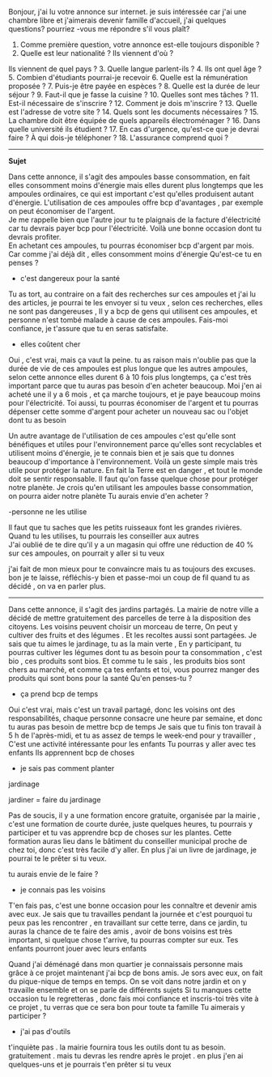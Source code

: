 Bonjour, j'ai lu votre annonce sur internet. je suis intéressée car j'ai une chambre libre et j'aimerais devenir famille d'accueil, j'ai quelques questions? pourriez -vous me répondre s'il vous plaît?
1. Comme première question,  votre annonce est-elle toujours disponible ? 
2. Quelle est leur nationalité ? 
Ils viennent d'où ? 

Ils viennent de quel pays ? 
3. Quelle langue parlent-ils ? 
4. Ils ont quel âge ? 
5. Combien d'étudiants pourrai-je recevoir 
6. Quelle est la rémunération proposée ? 
7. Puis-je être payée en espèces ? 
8. Quelle est la durée de leur séjour ? 
9. Faut-il que je fasse la cuisine ? 
10. Quelles sont mes tâches ? 
11. Est-il nécessaire de s'inscrire ? 
12. Comment je dois m'inscrire ? 
13. Quelle est l'adresse de votre site ? 
14. Quels sont les documents nécessaires ? 
15. La chambre  doit être  équipée de quels appareils électroménager ? 
16. Dans quelle université ils étudient ?
17.  En cas d'urgence,  qu'est-ce que je devrai faire ? À qui dois-je téléphoner ? 
18. L'assurance comprend quoi ? 

----
**Sujet**

Dans cette annonce,  il s'agit des ampoules basse consommation,  en fait elles consomment moins d'énergie mais elles durent plus longtemps que les ampoules ordinaires,  ce qui est important c'est qu'elles produisent autant d'énergie. 
L'utilisation de ces ampoules offre bcp d'avantages , par exemple on peut économiser de l'argent.  
Je me rappelle  bien que l'autre jour tu te plaignais de la facture d'électricité car tu devrais payer bcp pour l'électricité.  Voilà une bonne occasion dont tu devrais profiter.  
En achetant ces ampoules,  tu pourras économiser bcp d'argent par mois. 
Car comme j'ai déjà dit , elles consomment moins d'énergie 
Qu'est-ce tu en penses ?


- c'est dangereux pour la santé 

Tu as tort, au contraire on a fait des recherches sur ces ampoules et j'ai lu des articles,  je pourrai te les envoyer si tu veux , selon ces recherches,  elles ne sont pas dangereuses , 
Il y a bcp de gens qui utilisent ces ampoules,  et personne n'est tombé malade à cause de ces ampoules.  Fais-moi confiance,  je t'assure que tu en seras satisfaite. 

- elles coûtent cher 

Oui , c'est vrai, mais ça vaut la peine. tu as raison mais n'oublie pas que la durée de vie de ces ampoules est plus longue que les autres ampoules,   selon cette annonce elles durent  6 à 10 fois plus longtemps,  ça c'est très important parce que tu auras pas besoin d'en acheter beaucoup.  Moi j'en ai acheté une il y a 6 mois , et ça marche toujours,  et je paye beaucoup moins pour l'électricité.  Toi aussi, tu pourras économiser de l'argent et tu pourras dépenser cette somme d'argent pour acheter un nouveau sac ou l'objet dont tu as besoin 

Un autre avantage de l'utilisation de ces ampoules c'est qu'elle sont bénéfiques et utiles pour l'environnement parce qu'elles sont recyclables et utilisent moins d'énergie,  je te connais bien et je sais que tu donnes beaucoup d'importance à l'environnement.  Voilà un geste simple mais très utile pour protéger la nature. En fait la Terre est en danger , et tout le monde doit se sentir  responsable.  Il faut qu'on fasse quelque chose pour protéger notre planète.  Je crois qu'en utilisant les ampoules basse consommation,  on pourra aider notre planète 
Tu aurais envie d'en acheter ? 

-personne ne les utilise

Il faut que tu saches que les petits ruisseaux font les grandes rivières. Quand tu les utilises,  tu pourrais les conseiller aux autres  
J'ai oublié de te dire qu'il y a un magasin qui offre une réduction de 40 % sur ces ampoules,  on pourrait y aller si tu veux 

j'ai fait de mon mieux pour  te convaincre mais tu as toujours des excuses. bon je te laisse, réfléchis-y bien et passe-moi un coup de fil quand tu as décidé  , on va en parler plus.  



----

Dans cette annonce,  il s'agit des jardins partagés.  La mairie de notre ville a décidé de mettre gratuitement des parcelles de terre à la disposition des citoyens. Les voisins peuvent choisir un morceau de terre,  On peut y cultiver des fruits et des légumes . Et les recoltes aussi sont partagées. 
Je sais que  tu aimes le jardinage,  tu as la main verte , En y participant,  tu pourras cultiver les légumes dont tu as besoin pour ta consommation , c'est bio , ces produits sont bios. Et comme tu le sais , les produits bios sont chers au marché,  et comme ça tes enfants et toi, vous pourrez manger des produits qui sont bons pour la santé 
Qu'en penses-tu ? 


- ça prend bcp de temps

Oui c'est vrai, mais c'est un travail partagé,  donc les voisins ont des responsabilités,  chaque personne consacre une heure par semaine,  et donc tu auras pas besoin de mettre bcp de temps 
Je sais que tu finis ton travail à  5 h de l'après-midi,  et tu as assez de temps le week-end pour y travailler , 
C'est une activité intéressante pour les enfants 
Tu pourras y aller avec tes enfants 
Ils apprennent bcp de choses 

- je sais pas comment planter 

jardinage 

jardiner = faire du jardinage 


Pas de soucis,  il y a une formation encore gratuite,  organisée par la mairie , c'est une formation de courte durée,  juste quelques heures,  tu pourrais y participer et tu vas apprendre bcp de choses sur les plantes.  Cette formation auras lieu dans le bâtiment du conseiller municipal proche de chez toi, donc c'est très facile d'y aller.
En plus j'ai un livre de jardinage,  je pourrai te le prêter si tu veux.

tu aurais envie de le faire ?

- je connais pas les voisins 

T'en fais pas, c'est une bonne occasion pour les connaître et devenir amis avec eux. Je sais que tu travailles pendant la journée et c'est pourquoi  tu peux pas les rencontrer , en travaillant sur cette terre, dans ce jardin, tu auras la chance de te faire des amis , avoir de bons voisins est très important,  si quelque chose t'arrive,  tu pourras compter sur eux. Tes enfants pourront jouer avec leurs enfants 

Quand j'ai déménagé dans mon quartier je connaissais personne mais grâce à ce projet maintenant j'ai bcp de bons amis. Je sors avec eux, on fait du pique-nique de temps en temps. On se voit dans notre jardin et on y travaille ensemble et on se parle de différents sujets
Si tu manques cette occasion   tu le regretteras , donc fais moi confiance et inscris-toi très vite à ce projet , tu verras que ce sera bon pour toute ta famille 
Tu aimerais y participer ?


- j'ai pas d'outils

t'inquiète pas .   la mairie fournira tous les outils dont tu as besoin.  gratuitement . mais tu devras les rendre après le projet . en plus j'en ai quelques-uns et je pourrais t'en prêter si tu veux 
